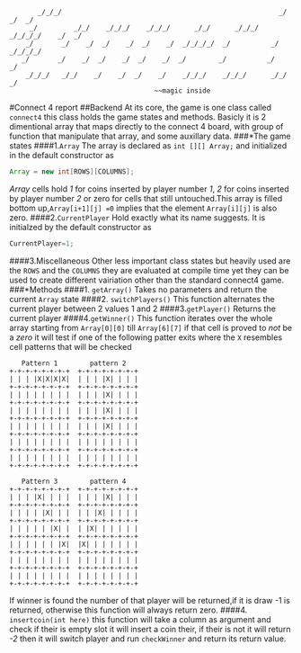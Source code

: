 ```
       _/_/_/                                                      _/        _/  _/
     _/         _/_/    _/_/_/    _/_/_/      _/_/      _/_/_/  _/_/_/_/    _/  _/
    _/       _/    _/  _/    _/  _/    _/  _/_/_/_/  _/          _/        _/_/_/_/
   _/       _/    _/  _/    _/  _/    _/  _/        _/          _/            _/
    _/_/_/   _/_/    _/    _/  _/    _/    _/_/_/    _/_/_/      _/_/        _/
    								~~magic inside
```
#Connect 4 report
##Backend
At its core, the game is one class called `connect4` this class holds the game
states and methods. Basicly it is 2 dimentional array that maps directly to
the connect 4 board, with group of function that manipulate that array, and
some auxillary data.
###*The game states
####1.`Array`
The array is declared as ```int [][] Array;``` and initialized in the default
constructor as
```java
Array = new int[ROWS][COLUMNS];
```
_Array_ cells hold _1_ for coins
inserted by player number _1_, _2_ for coins inserted by player number _2_ or zero
for cells that still untouched.This array is filled bottom up,`Array[i+1][j] =0`
implies that the element `Array[i][j]` is also zero.
####2.`CurrentPlayer`
Hold exactly what its name suggests. It is initialzed by the default constructor as
```java
CurrentPlayer=1;
```
####3.Miscellaneous
Other less important class states but heavily used are the `ROWS` and the
`COLUMNS` they are evaluated at compile time yet they can be used to create
different vairiation other than the standard connect4 game.
###*Methods
####1. `getArray()`
Takes no parameters and return the current `Array` state
####2. `switchPlayers()`
This function alternates the current player between 2 values 1 and 2
####3.`getPlayer()`
Returns the current player
####4.`getWinner()`
This function iterates over the whole array starting from `Array[0][0]` till
`Array[6][7]` if that cell is proved to _not_ be a _zero_ it will test if one
of the following patter exits where the `X` resembles cell patterns that will
be checked
```
   Pattern 1        pattern 2
+-+-+-+-+-+-+-+  +-+-+-+-+-+-+-+
| | | |X|X|X|X|  | | | |X| | | |
+-+-+-+-+-+-+-+  +-+-+-+-+-+-+-+
| | | | | | | |  | | | |X| | | |
+-+-+-+-+-+-+-+  +-+-+-+-+-+-+-+
| | | | | | | |  | | | |X| | | |
+-+-+-+-+-+-+-+  +-+-+-+-+-+-+-+
| | | | | | | |  | | | |X| | | |
+-+-+-+-+-+-+-+  +-+-+-+-+-+-+-+
| | | | | | | |  | | | | | | | |
+-+-+-+-+-+-+-+  +-+-+-+-+-+-+-+
| | | | | | | |  | | | | | | | |
+-+-+-+-+-+-+-+  +-+-+-+-+-+-+-+

   Pattern 3        pattern 4
+-+-+-+-+-+-+-+  +-+-+-+-+-+-+-+
| | | |X| | | |  | | | |X| | | |
+-+-+-+-+-+-+-+  +-+-+-+-+-+-+-+
| | | | |X| | |  | | |X| | | | |
+-+-+-+-+-+-+-+  +-+-+-+-+-+-+-+
| | | | | |X| |  | |X| | | | | |
+-+-+-+-+-+-+-+  +-+-+-+-+-+-+-+
| | | | | | |X|  |X| | | | | | |
+-+-+-+-+-+-+-+  +-+-+-+-+-+-+-+
| | | | | | | |  | | | | | | | |
+-+-+-+-+-+-+-+  +-+-+-+-+-+-+-+
| | | | | | | |  | | | | | | | |
+-+-+-+-+-+-+-+  +-+-+-+-+-+-+-+

```
If winner is found the number of that player will be returned,if it is draw
-1 is returned, otherwise this function will always return zero.
####4. `insertcoin(int here)`
this function will take a column as argument and check if their is empty
slot it will insert a coin their, if their is not it will return _-2_
then it will switch player and run `checkWinner` and return its return value.

